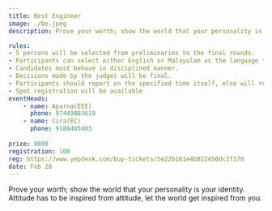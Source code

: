 ```yaml
---
title: Best Engineer
image: ./be.jpeg
description: Prove your worth; show the world that your personality is your identity. Attitude has to be inspired from attitude, let the world get inspired from you.

rules: 
- 5 persons will be selected from preliminaries to the final rounds.
- Participants can select either English or Malayalam as the language to communicate during their  performance but if the judge demand for English in any rounds, and then their demand is to be followed.
- Candidates must behave in disciplined manner. 
- Decisions made by the judges will be final. 
- Participants should report on the specified time itself, else will result in elimination. 
- Spot registration will be available
eventHeads:
    - name: Aparna(EEE)
      phone: 97449883619
    - name: Cira(EC)
      phone: 9188465403
    
prize: 8000
registration: 100
reg: https://www.yepdesk.com/buy-tickets/5e22b161e4b022450dc2f378
date: Feb 28
---
```


Prove your worth; show the world that your personality is your identity. Attitude has to be inspired from attitude, let the world get inspired from you.
